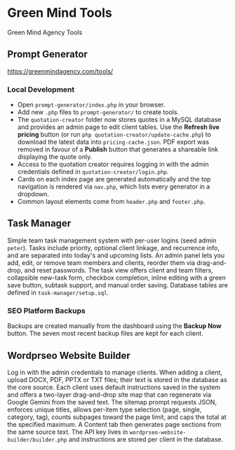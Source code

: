 # Green Mind Tools
Green Mind Agency Tools

## Prompt Generator
https://greenmindagency.com/tools/

### Local Development
- Open `prompt-generator/index.php` in your browser.
- Add new `.php` files to `prompt-generator/` to create tools.
- The `quotation-creator` folder now stores quotes in a MySQL database and provides an admin page to edit client tables. Use the **Refresh live pricing** button (or run `php quotation-creator/update-cache.php`) to download the latest data into `pricing-cache.json`. PDF export was removed in favour of a **Publish** button that generates a shareable link displaying the quote only.
- Access to the quotation creator requires logging in with the admin credentials defined in `quotation-creator/login.php`.
- Cards on each index page are generated automatically and the top navigation is rendered via `nav.php`, which lists every generator in a dropdown.
- Common layout elements come from `header.php` and `footer.php`.

## Task Manager
Simple team task management system with per-user logins (seed admin `peter`). Tasks include priority, optional client linkage, and recurrence info, and are separated into today's and upcoming lists. An admin panel lets you add, edit, or remove team members and clients, reorder them via drag-and-drop, and reset passwords. The task view offers client and team filters, collapsible new-task form, checkbox completion, inline editing with a green save button, subtask support, and manual order saving. Database tables are defined in `task-manager/setup.sql`.

### SEO Platform Backups
Backups are created manually from the dashboard using the **Backup Now**
button. The seven most recent backup files are kept for each client.

## Wordprseo Website Builder
Log in with the admin credentials to manage clients. When adding a client, upload DOCX, PDF, PPTX or TXT files; their text is stored in the database as the core source. Each client uses default instructions saved in the system and offers a two-layer drag-and-drop site map that can regenerate via Google Gemini from the saved text. The sitemap prompt requests JSON, enforces unique titles, allows per-item type selection (page, single, category, tag), counts subpages toward the page limit, and caps the total at the specified maximum. A Content tab then generates page sections from the same source text. The API key lives in `wordprseo-website-builder/builder.php` and instructions are stored per client in the database.
